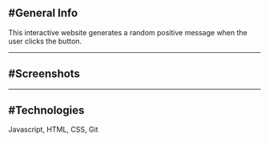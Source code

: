 #General Info
-
This interactive website generates a random positive message when the user clicks the button.

---

#Screenshots
-
---

#Technologies
-
Javascript, HTML, CSS, Git

